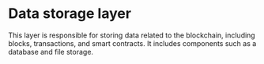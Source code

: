 # Data storage layer

This layer is responsible for storing data related to the blockchain, including blocks, transactions, and smart contracts. It includes components such as a database and file storage.